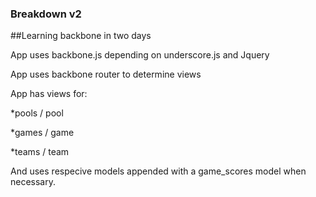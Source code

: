 ### Breakdown v2

##Learning backbone in two days

App uses backbone.js depending on underscore.js and Jquery

App uses backbone router to determine views

App has views for:

*pools / pool

*games / game

*teams / team

And uses respecive models appended with a game_scores model when necessary.
